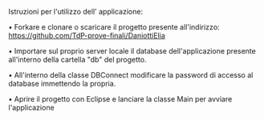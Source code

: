 Istruzioni per l'utilizzo dell' applicazione:

•	Forkare e clonare o scaricare il progetto presente all'indirizzo: https://github.com/TdP-prove-finali/DaniottiElia

•	Importare sul proprio server locale il database dell'applicazione presente all'interno della cartella "db" del progetto.

•	All'interno della classe DBConnect modificare la password di accesso al database immettendo la propria.

•	Aprire il progetto con Eclipse e lanciare la classe Main per avviare l'applicazione
